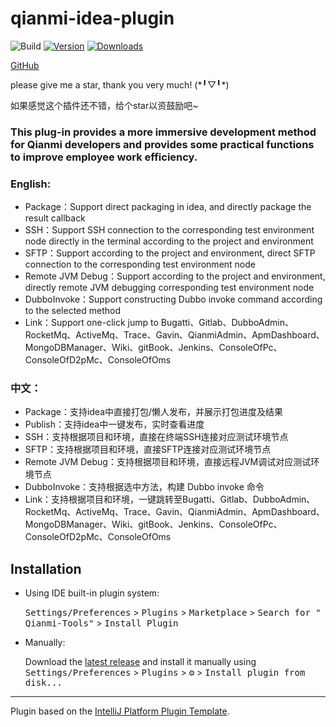 # qianmi-idea-plugin

![Build](https://github.com/fffguo/qianmi-idea-plugin/workflows/Build/badge.svg)
[![Version](https://img.shields.io/jetbrains/plugin/v/17958-qianmi-tools.svg)](https://plugins.jetbrains.com/plugin/17958-qianmi-tools)
[![Downloads](https://img.shields.io/jetbrains/plugin/d/17958-qianmi-tools.svg)](https://plugins.jetbrains.com/plugin/17958-qianmi-tools)

<!-- Plugin description -->

<a href="https://github.com/fffguo/qianmi-idea-plugin">GitHub</a>
<p>please give me a star, thank you very much! (*╹▽╹*)</p>
<p>如果感觉这个插件还不错，给个star以资鼓励吧~</p>

<h3>This plug-in provides a more immersive development method for Qianmi developers and provides some practical
functions to improve employee work efficiency.</h3>

<h3>English:</h3>
<ul>
<li> Package：Support direct packaging in idea, and directly package the result callback</li>
<li> SSH：Support SSH connection to the corresponding test environment node directly in the terminal according to the project and environment</li>
<li> SFTP：Support according to the project and environment, direct SFTP connection to the corresponding test environment node</li>
<li> Remote JVM Debug：Support according to the project and environment, directly remote JVM debugging corresponding test environment node</li>
<li> DubboInvoke：Support constructing Dubbo invoke command according to the selected method</li>
<li> Link：Support one-click jump to Bugatti、Gitlab、DubboAdmin、RocketMq、ActiveMq、Trace、Gavin、QianmiAdmin、ApmDashboard、MongoDBManager、Wiki、gitBook、Jenkins、ConsoleOfPc、ConsoleOfD2pMc、ConsoleOfOms</li>
</ul>

<h3>中文：</h3>
<ul>
<li> Package：支持idea中直接打包/懒人发布，并展示打包进度及结果</li>
<li> Publish：支持idea中一键发布，实时查看进度</li>
<li> SSH：支持根据项目和环境，直接在终端SSH连接对应测试环境节点</li>
<li> SFTP：支持根据项目和环境，直接SFTP连接对应测试环境节点</li>
<li> Remote JVM Debug：支持根据项目和环境，直接远程JVM调试对应测试环境节点</li>
<li> DubboInvoke：支持根据选中方法，构建 Dubbo invoke 命令</li>
<li> Link：支持根据项目和环境，一键跳转至Bugatti、Gitlab、DubboAdmin、RocketMq、ActiveMq、Trace、Gavin、QianmiAdmin、ApmDashboard、MongoDBManager、Wiki、gitBook、Jenkins、ConsoleOfPc、ConsoleOfD2pMc、ConsoleOfOms</li>
</ul>
<!-- Plugin description end -->

## Installation

- Using IDE built-in plugin system:

  <kbd>Settings/Preferences</kbd> > <kbd>Plugins</kbd> > <kbd>Marketplace</kbd> > <kbd>Search for "
  Qianmi-Tools"</kbd> >
  <kbd>Install Plugin</kbd>

- Manually:

  Download the [latest release](https://github.com/595726017/qianmi-idea-plugin/releases/latest) and install it manually
  using
  <kbd>Settings/Preferences</kbd> > <kbd>Plugins</kbd> > <kbd>⚙️</kbd> > <kbd>Install plugin from disk...</kbd>

---
Plugin based on the [IntelliJ Platform Plugin Template][template].

[template]: https://github.com/JetBrains/intellij-platform-plugin-template
